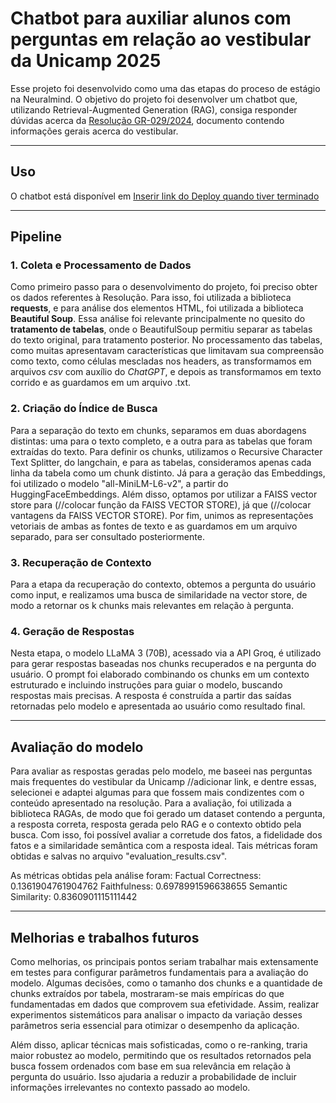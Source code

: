 # Chatbot para auxiliar alunos com perguntas em relação ao vestibular da Unicamp 2025

Esse projeto foi desenvolvido como uma das etapas do proceso de estágio na Neuralmind. O objetivo do projeto foi desenvolver um chatbot que, utilizando Retrieval-Augmented Generation (RAG), consiga responder dúvidas acerca da [Resolução GR-029/2024](https://www.pg.unicamp.br/norma/31879/0), documento contendo informações gerais acerca do vestibular. 

---


## Uso

O chatbot está disponível em 
[Inserir link do Deploy quando tiver terminado]()

---

## Pipeline

### 1. Coleta e Processamento de Dados
Como primeiro passo para o desenvolvimento do projeto, foi preciso obter os dados referentes à Resolução. Para isso, foi utilizada a biblioteca **requests**, e para análise dos elementos HTML, foi utilizada a biblioteca **Beautiful Soup**. Essa análise foi relevante principalmente no quesito do **tratamento de tabelas**, onde o BeautifulSoup permitiu separar as tabelas do texto original, para tratamento posterior.
No processamento das tabelas, como muitas apresentavam características que limitavam sua compreensão como texto, como células mescladas nos headers, as transformamos em arquivos *csv* com auxílio do *ChatGPT*, e depois as transformamos em texto corrido e as guardamos em um arquivo .txt.


### 2. Criação do Índice de Busca 
Para a separação do texto em chunks, separamos em duas abordagens distintas: uma para o texto completo, e a outra para as tabelas que foram extraídas do texto. 
Para definir os chunks, utilizamos o Recursive Character Text Splitter, do langchain, e para as tabelas, consideramos apenas cada linha da tabela como um chunk distinto.
Já para a geração das Embeddings, foi utilizado o modelo "all-MiniLM-L6-v2", a partir do HuggingFaceEmbeddings.
Além disso, optamos por utilizar a FAISS vector store para (//colocar função da FAISS VECTOR STORE), já que (//colocar vantagens da FAISS VECTOR STORE).
Por fim, unimos as representações vetoriais de ambas as fontes de texto e as guardamos em um arquivo separado, para ser consultado posteriormente.

### 3. Recuperação de Contexto
Para a etapa da recuperação do contexto, obtemos a pergunta do usuário como input, e realizamos uma busca de similaridade na vector store, de modo a retornar os k chunks mais relevantes em relação à pergunta. 

### 4. Geração de Respostas
Nesta etapa, o modelo LLaMA 3 (70B), acessado via a API Groq, é utilizado para gerar respostas baseadas nos chunks recuperados e na pergunta do usuário. O prompt foi elaborado combinando os chunks em um contexto estruturado e incluindo instruções para guiar o modelo, buscando respostas mais precisas. A resposta é construída a partir das saídas retornadas pelo modelo e apresentada ao usuário como resultado final.

---
## Avaliação do modelo
Para avaliar as respostas geradas pelo modelo, me baseei nas perguntas mais frequentes do vestibular da Unicamp //adicionar link, e dentre essas, selecionei e adaptei algumas para que fossem mais condizentes com o conteúdo apresentado na resolução. 
Para a avaliação, foi utilizada a biblioteca RAGAs, de modo que foi gerado um dataset contendo a pergunta, a resposta correta, resposta gerada pelo RAG e o contexto obtido pela busca. 
Com isso, foi possível avaliar a corretude dos fatos, a fidelidade dos fatos e a similaridade semântica com a resposta ideal. Tais métricas foram obtidas e salvas no arquivo "evaluation_results.csv".

As métricas obtidas pela análise foram:
Factual Correctness: 0.1361904761904762
Faithfulness: 0.6978991596638655
Semantic Similarity: 0.8360901115111442

---

## Melhorias e trabalhos futuros
Como melhorias, os principais pontos seriam trabalhar mais extensamente em testes para configurar parâmetros fundamentais para a avaliação do modelo. Algumas decisões, como o tamanho dos chunks e a quantidade de chunks extraídos por tabela, mostraram-se mais empíricas do que fundamentadas em dados que comprovem sua efetividade. Assim, realizar experimentos sistemáticos para analisar o impacto da variação desses parâmetros seria essencial para otimizar o desempenho da aplicação.

Além disso, aplicar técnicas mais sofisticadas, como o re-ranking, traria maior robustez ao modelo, permitindo que os resultados retornados pela busca fossem ordenados com base em sua relevância em relação à pergunta do usuário. Isso ajudaria a reduzir a probabilidade de incluir informações irrelevantes no contexto passado ao modelo.
